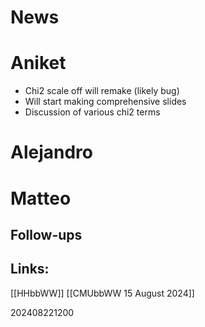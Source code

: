 	
# News


# Aniket
- Chi2 scale off will remake (likely bug)
- Will start making comprehensive slides
- Discussion of various chi2 terms
# Alejandro 


# Matteo


## Follow-ups


## Links: 
[[HHbbWW]]
[[CMUbbWW 15 August 2024]]


202408221200


